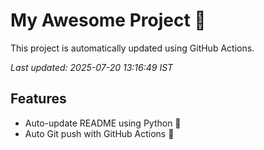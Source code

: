 # My Awesome Project 🚀

This project is automatically updated using GitHub Actions.

_Last updated: 2025-07-20 13:16:49 IST_

## Features
- Auto-update README using Python 🐍
- Auto Git push with GitHub Actions 🤖
